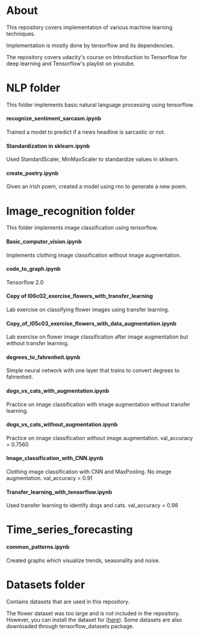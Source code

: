 # About

This repository covers implementation of various machine learning techniques. 

Implementation is mostly done by tensorflow and its dependencies.

The repository covers udacity's course on Introduction to Tensorflow for deep learning and Tensorflow's playlist on youtube. 



# NLP folder

This folder implements basic natural language processing using tensorflow.
 
#### recognize_sentiment_sarcasm.ipynb

Trained a model to predict if a news headline is sarcastic or not.

#### Standardization in sklearn.ipynb

Used StandardScaler, MinMaxScaler to standardize values in sklearn.

#### create_poetry.ipynb

Given an irish poem, created a model using rnn to generate a new poem.



# Image_recognition folder

This folder implements image classification using tensorflow.

#### Basic_computer_vision.ipynb

Implements clothing image classification without image augmentation.

#### code_to_graph.ipynb

Tensorflow 2.0

#### Copy of l06c02_exercise_flowers_with_transfer_learning

Lab exercise on classifying flower images using transfer learning.

#### Copy_of_l05c03_exercise_flowers_with_data_augmentation.ipynb

Lab exercise on flower image classification after image augmentation but without transfer learning.

#### degrees_to_fahrenheit.ipynb

Simple neural network with one layer that trains to convert degrees to fahrenheit.

#### dogs_vs_cats_with_augmentation.ipynb

Practice on image classification with image augmentation without transfer learning.

#### dogs_vs_cats_without_augmentation.ipynb

Practice on image classification without image augmentation.
val_accuracy = 0.7560

#### Image_classification_with_CNN.ipynb

Clothing image classification with CNN and MaxPooling. No image augmentation.
val_accuracy = 0.91

#### Transfer_learning_with_tensorflow.ipynb

Used transfer learning to identify dogs and cats.
val_accuracy = 0.98


# Time_series_forecasting

#### common_patterns.ipynb

Created graphs which visualize trends, seasonality and noise.



# Datasets folder

Contains datasets that are used in this repository. 

The flower dataset was too large and is not included in the repository. However, you can install the dataset for ([here](https://s3.amazonaws.com/content.udacity-data.com/nd089/flower_data.tar.gz)). Some datasets are also downloaded through tensorflow_datasets package.

